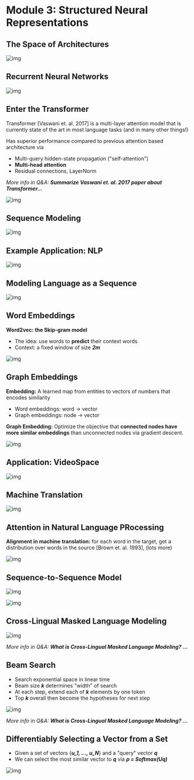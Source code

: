 # Module 3: Structured Neural Representations

## The Space of Architectures

![img](imgs/M3Intro_01.png)

## Recurrent Neural Networks

![img](imgs/M3Intro_02.png)

## Enter the Transformer

Transformer [Vaswani et. al. 2017] is a multi-layer attention model that is currently state of the art in most language tasks (and in many other things!)

Has superior performance compared to previous attention based architecture via
- Multi-query hidden-state propagation ("self-attention")
- __Multi-head attention__
- Residual connections, LayerNorm

*More info in Q&A: __Summarize Vaswani et. al. 2017 paper about Transformer...__*

![img](imgs/M3Intro_03.png)

## Sequence Modeling

![img](imgs/M3Intro_04.png)

## Example Application: NLP

![img](imgs/M3Intro_05.png)

## Modeling Language as a Sequence

![img](imgs/M3Intro_06.png)

## Word Embeddings

__Word2vec: the Skip-gram model__
- The idea: use words to __predict__ their context words
- Context: a fixed window of size __*2m*__

![img](imgs/M3Intro_07.png)

## Graph Embeddings

__Embedding:__ A learned map from entities to vectors of numbers that encodes similarity
- Word embeddings: word -> vector
- Graph embeddings: node -> vector

__Graph Embedding:__ Optimize the objective that __connected nodes have more similar embeddings__ than unconnected nodes via gradient descent.

![img](imgs/M3Intro_08.png)

## Application: VideoSpace

![img](imgs/M3Intro_09.png)

## Machine Translation

![img](imgs/M3Intro_10.png)

## Attention in Natural Language PRocessing

__Alignment in machine translation:__ for each word in the target, get a distribution over words in the source [Brown et. al. 1993], (lots more)

![img](imgs/M3Intro_11.png)

## Sequence-to-Sequence Model

![img](imgs/M3Intro_12.png)

![img](imgs/M3Intro_13.png)

## Cross-Lingual Masked Language Modeling

![img](imgs/M3Intro_14.png)

*More info in Q&A: __What is Cross-Lingual Masked Language Modeling? ...__*

## Beam Search
- Search exponential space in linear time
- Beam size __*k*__ determines "width" of search
- At each step, extend each of __*k*__ elements by one token
- Top __*k*__ overall then become the hypotheses for next step

![img](imgs/M3Intro_15.png)

*More info in Q&A: __What is Cross-Lingual Masked Language Modeling? ...__*

## Differentiably Selecting a Vector from a Set
- Given a set of vectors {__*u_1, ..., u_N*__} and a "query" vector __*q*__
- We can select the most similar vector to __*q*__ via __*p = Softmax(Uq)*__

![img](imgs/M3Intro_16.png)
